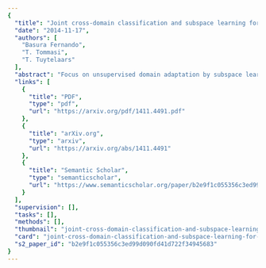 ```yaml
---
{
  "title": "Joint cross-domain classification and subspace learning for unsupervised adaptation",
  "date": "2014-11-17",
  "authors": [
    "Basura Fernando",
    "T. Tommasi",
    "T. Tuytelaars"
  ],
  "abstract": "Focus on unsupervised domain adaptation by subspace learning.Highlight the importance of learning jointly the prediction model and the subspace.Propose the JCSL method.Thorough experimental evaluation against existing subspace adaptive methods.Insight into JCSL with analysis on parameters and domain shift reduction. Domain adaptation aims at adapting the knowledge acquired on a source domain to a new different but related target domain. Several approaches have been proposed for classification tasks in the unsupervised scenario, where no labeled target data are available. Most of the attention has been dedicated to searching a new domain-invariant representation, leaving the definition of the prediction function to a second stage. Here we propose to learn both jointly. Specifically we learn the source subspace that best matches the target subspace while at the same time minimizing a regularized misclassification loss. We provide an alternating optimization technique based on stochastic sub-gradient descent to solve the learning problem and we demonstrate its performance on several domain adaptation tasks.",
  "links": [
    {
      "title": "PDF",
      "type": "pdf",
      "url": "https://arxiv.org/pdf/1411.4491.pdf"
    },
    {
      "title": "arXiv.org",
      "type": "arxiv",
      "url": "https://arxiv.org/abs/1411.4491"
    },
    {
      "title": "Semantic Scholar",
      "type": "semanticscholar",
      "url": "https://www.semanticscholar.org/paper/b2e9f1c055356c3ed99d090fd41d722f34945683"
    }
  ],
  "supervision": [],
  "tasks": [],
  "methods": [],
  "thumbnail": "joint-cross-domain-classification-and-subspace-learning-for-unsupervised-adaptation-thumb.jpg",
  "card": "joint-cross-domain-classification-and-subspace-learning-for-unsupervised-adaptation-card.jpg",
  "s2_paper_id": "b2e9f1c055356c3ed99d090fd41d722f34945683"
}
---
```


